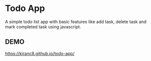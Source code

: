 # Todo App

A simple todo list app with basic features like add task, delete task and mark completed task using javascript.

## DEMO

https://kiranc8.github.io/todo-app/
